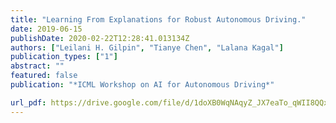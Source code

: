 ```yaml
---
title: "Learning From Explanations for Robust Autonomous Driving."
date: 2019-06-15
publishDate: 2020-02-22T12:28:41.013134Z
authors: ["Leilani H. Gilpin", "Tianye Chen", "Lalana Kagal"]
publication_types: ["1"]
abstract: ""
featured: false
publication: "*ICML Workshop on AI for Autonomous Driving*"

url_pdf: https://drive.google.com/file/d/1doXB0WqNAqyZ_JX7eaTo_qWII8QQxm0q/view
---
```


